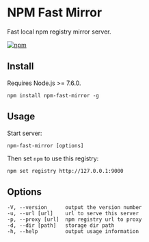 # NPM Fast Mirror

Fast local npm registry mirror server.

[![npm](https://nodei.co/npm/npm-fast-mirror.png?downloads=true&stars=true)](https://www.npmjs.com/package/npm-fast-mirror)

## Install

Requires Node.js >= 7.6.0.

```
npm install npm-fast-mirror -g
```

## Usage

Start server:

```
npm-fast-mirror [options]
```

Then set `npm` to use this registry:

```
npm set registry http://127.0.0.1:9000
```

## Options

```
-V, --version      output the version number
-u, --url [url]    url to serve this server
-p, --proxy [url]  npm registry url to proxy
-d, --dir [path]   storage dir path
-h, --help         output usage information
```
